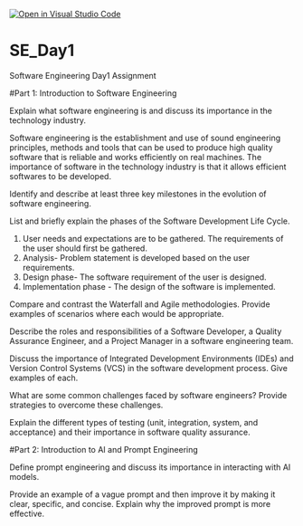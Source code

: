 [![Open in Visual Studio Code](https://classroom.github.com/assets/open-in-vscode-2e0aaae1b6195c2367325f4f02e2d04e9abb55f0b24a779b69b11b9e10269abc.svg)](https://classroom.github.com/online_ide?assignment_repo_id=18382066&assignment_repo_type=AssignmentRepo)
# SE_Day1
Software Engineering Day1 Assignment

#Part 1: Introduction to Software Engineering

Explain what software engineering is and discuss its importance in the technology industry.

Software engineering is the establishment and use of sound engineering principles, methods and tools that can be used to produce high quality software that is reliable and works efficiently on real machines. The importance of software in the technology industry is that it allows efficient softwares to be developed.

Identify and describe at least three key milestones in the evolution of software engineering.


List and briefly explain the phases of the Software Development Life Cycle.
1. User needs and expectations are to be gathered. The requirements of the user should first be gathered.
2. Analysis- Problem statement is developed based on the user requirements.
3. Design phase- The software requirement of the user is designed.
4. Implementation phase - The design of the software is implemented.


Compare and contrast the Waterfall and Agile methodologies. Provide examples of scenarios where each would be appropriate.


Describe the roles and responsibilities of a Software Developer, a Quality Assurance Engineer, and a Project Manager in a software engineering team.



Discuss the importance of Integrated Development Environments (IDEs) and Version Control Systems (VCS) in the software development process. Give examples of each.


What are some common challenges faced by software engineers? Provide strategies to overcome these challenges.


Explain the different types of testing (unit, integration, system, and acceptance) and their importance in software quality assurance.


#Part 2: Introduction to AI and Prompt Engineering


Define prompt engineering and discuss its importance in interacting with AI models.


Provide an example of a vague prompt and then improve it by making it clear, specific, and concise. Explain why the improved prompt is more effective.
